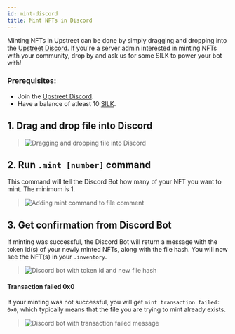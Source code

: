 ```yaml
---
id: mint-discord
title: Mint NFTs in Discord
---
```


Minting NFTs in Upstreet can be done by simply dragging and dropping into the [Upstreet Discord](https://discord.gg/R5wqYhvv53). If you're a server admin interested in minting NFTs with your community, drop by and ask us for some SILK to power your bot with!

### Prerequisites:
- Join the [Upstreet Discord](https://discord.gg/R5wqYhvv53).
- Have a balance of atleast 10 [SILK](../market/silk-guide.md).

## 1. Drag and drop file into Discord

> ![Dragging and dropping file into Discord](/img/discord-mint-1.png)

## 2. Run `.mint [number]` command
This command will tell the Discord Bot how many of your NFT you want to mint. The minimum is 1.

> ![Adding mint command to file comment](/img/discord-mint-2.png)

## 3. Get confirmation from Discord Bot
If minting was successful, the Discord Bot will return a message with the token id(s) of your newly minted NFTs, along with the file hash. You will now see the NFT(s) in your `.inventory`.

> ![Discord bot with token id and new file hash](/img/discord-mint-3.png)

#### Transaction failed 0x0

If your minting was not successful, you will get `mint transaction failed: 0x0`, which typically means that the file you are trying to mint already exists.

> ![Discord bot with transaction failed message](/img/discord-mint-4.png)
